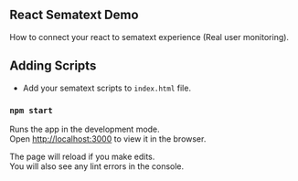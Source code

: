 ## React Sematext Demo

How to connect your react to sematext experience (Real user monitoring).

## Adding Scripts

- Add your sematext scripts to `index.html` file.

### `npm start`

Runs the app in the development mode.<br />
Open [http://localhost:3000](http://localhost:3000) to view it in the browser.

The page will reload if you make edits.<br />
You will also see any lint errors in the console.
